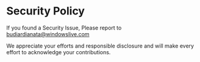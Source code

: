 # Security Policy

If you found a Security Issue, Please report to budiardianata@windowslive.com

We appreciate your efforts and responsible disclosure and will make every effort to acknowledge your contributions.
